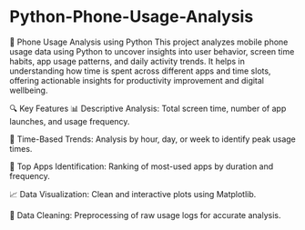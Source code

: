 # Python-Phone-Usage-Analysis
📱 Phone Usage Analysis using Python
This project analyzes mobile phone usage data using Python to uncover insights into user behavior, screen time habits, app usage patterns, and daily activity trends. It helps in understanding how time is spent across different apps and time slots, offering actionable insights for productivity improvement and digital wellbeing.

🔍 Key Features
📊 Descriptive Analysis: Total screen time, number of app launches, and usage frequency.

📅 Time-Based Trends: Analysis by hour, day, or week to identify peak usage times.

🧠 Top Apps Identification: Ranking of most-used apps by duration and frequency.

📈 Data Visualization: Clean and interactive plots using  Matplotlib.

🧹 Data Cleaning: Preprocessing of raw usage logs for accurate analysis.
